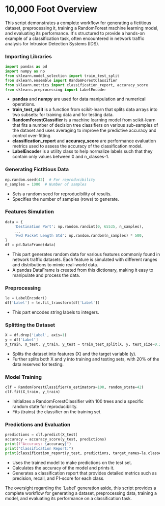 # 10,000 Foot Overview
This script demonstrates a complete workflow for generating a fictitious dataset, preprocessing it, training a RandomForest machine learning model, and evaluating its performance. It's structured to provide a hands-on example of a classification task, often encountered in network traffic analysis for Intrusion Detection Systems (IDS).

### Importing Libraries
```python
import pandas as pd
import numpy as np
from sklearn.model_selection import train_test_split
from sklearn.ensemble import RandomForestClassifier
from sklearn.metrics import classification_report, accuracy_score
from sklearn.preprocessing import LabelEncoder
```
- **pandas** and **numpy** are used for data manipulation and numerical operations.
- **train_test_split** is a function from scikit-learn that splits data arrays into two subsets: for training data and for testing data.
- **RandomForestClassifier** is a machine learning model from scikit-learn that fits a number of decision tree classifiers on various sub-samples of the dataset and uses averaging to improve the predictive accuracy and control over-fitting.
- **classification_report** and **accuracy_score** are performance evaluation metrics used to assess the accuracy of the classification model.
- **LabelEncoder** is a utility class to help normalize labels such that they contain only values between 0 and n_classes-1.

### Generating Fictitious Data
```python
np.random.seed(42)  # For reproducibility
n_samples = 1000  # Number of samples
```
- Sets a random seed for reproducibility of results.
- Specifies the number of samples (rows) to generate.

### Features Simulation
```python
data = {
    'Destination Port': np.random.randint(0, 65535, n_samples),
    ...
    'Fwd Packet Length Std': np.random.random(n_samples) * 500,
}
df = pd.DataFrame(data)
```
- This part generates random data for various features commonly found in network traffic datasets. Each feature is simulated with different ranges and distributions to mimic real-world data.
- A pandas DataFrame is created from this dictionary, making it easy to manipulate and process the data.

### Preprocessing
```python
le = LabelEncoder()
df['Label'] = le.fit_transform(df['Label'])
```
- This part encodes string labels to integers.

### Splitting the Dataset
```python
X = df.drop('Label', axis=1)
y = df['Label']
X_train, X_test, y_train, y_test = train_test_split(X, y, test_size=0.2, random_state=42)
```
- Splits the dataset into features (X) and the target variable (y).
- Further splits both X and y into training and testing sets, with 20% of the data reserved for testing.

### Model Training
```python
clf = RandomForestClassifier(n_estimators=100, random_state=42)
clf.fit(X_train, y_train)
```
- Initializes a RandomForestClassifier with 100 trees and a specific random state for reproducibility.
- Fits (trains) the classifier on the training set.

### Predictions and Evaluation
```python
predictions = clf.predict(X_test)
accuracy = accuracy_score(y_test, predictions)
print(f"Accuracy: {accuracy}")
print("Classification Report:")
print(classification_report(y_test, predictions, target_names=le.classes_))
```
- Uses the trained model to make predictions on the test set.
- Calculates the accuracy of the model and prints it.
- Generates a classification report that provides detailed metrics such as precision, recall, and F1-score for each class.

The oversight regarding the 'Label' generation aside, this script provides a complete workflow for generating a dataset, preprocessing data, training a model, and evaluating its performance on a classification task.